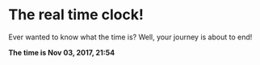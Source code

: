 # The real time clock!

Ever wanted to know what the time is? Well, your journey is about to end!

**The time is Nov 03, 2017, 21:54**